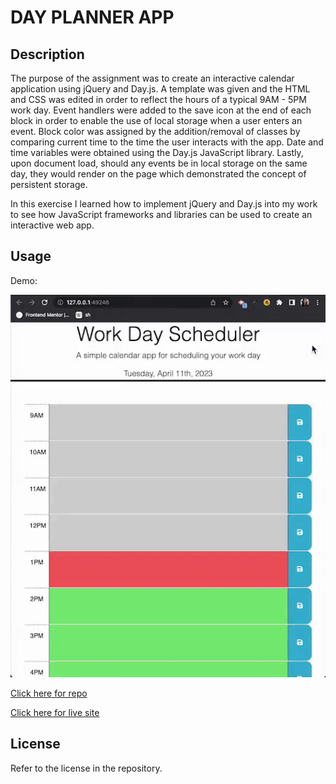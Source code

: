 # DAY PLANNER APP

## Description

The purpose of the assignment was to create an interactive calendar application using jQuery and Day.js. A template was given and the HTML and CSS was edited in order to reflect the hours of a typical 9AM - 5PM work day. Event handlers were added to the save icon at the end of each block in order to enable the use of local storage when a user enters an event. Block color was assigned by the addition/removal of classes by comparing current time to the time the user interacts with the app. Date and time variables were obtained using the Day.js JavaScript library. Lastly, upon document load, should any events be in local storage on the same day, they would render on the page which demonstrated the concept of persistent storage.

In this exercise I learned how to implement jQuery and Day.js into my work to see how JavaScript frameworks and libraries can be used to create an interactive web app.

## Usage

Demo:

<img src="https://github.com/myrojoylee/day-planner-calendar-app/blob/main/assets/css/images/day-planner.gif" width = "700" />

[Click here for repo](https://github.com/myrojoylee/day-planner-calendar-app)

[Click here for live site](https://myrojoylee.github.io/day-planner-calendar-app/)

## License

Refer to the license in the repository.
